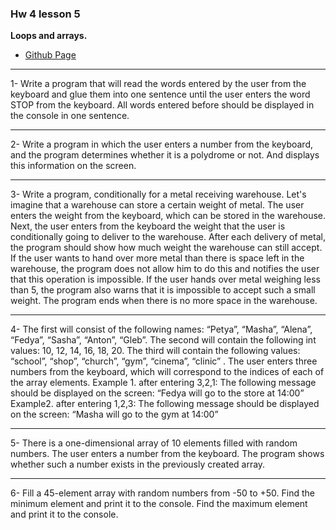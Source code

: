 ### Hw 4 lesson 5

**Loops and arrays.**

- [Github Page](https://github.com/moahmadkamel/qa6-java/tree/master/hw-basic-java/hws/src/lesson5)

---

1- Write a program that will read the words entered by the user from the keyboard and glue them into one sentence until the user enters the word STOP from the keyboard. All words entered before should be displayed in the console in one sentence.

___ 

2- Write a program in which the user enters a number from the keyboard, and the program determines whether it is a polydrome or not. And displays this information on the screen.

---

3- Write a program, conditionally for a metal receiving warehouse. Let's imagine that a warehouse can store a certain weight of metal. The user enters the weight from the keyboard, which can be stored in the warehouse. Next, the user enters from the keyboard the weight that the user is conditionally going to deliver to the warehouse. After each delivery of metal, the program should show how much weight the warehouse can still accept. If the user wants to hand over more metal than there is space left in the warehouse, the program does not allow him to do this and notifies the user that this operation is impossible. If the user hands over metal weighing less than 5, the program also warns that it is impossible to accept such a small weight. The program ends when there is no more space in the warehouse.

---

4- The first will consist of the following names: “Petya”, “Masha”, “Alena”, “Fedya”, “Sasha”, “Anton”, “Gleb”. The second will contain the following int values: 10, 12, 14, 16, 18, 20. The third will contain the following values: “school”, “shop”, “church”, “gym”, “cinema”, “clinic” . The user enters three numbers from the keyboard, which will correspond to the indices of each of the array elements. Example 1. after entering 3,2,1: The following message should be displayed on the screen: “Fedya will go to the store at 14:00” Example2. after entering 1,2,3: The following message should be displayed on the screen: “Masha will go to the gym at 14:00”

---

5- There is a one-dimensional array of 10 elements filled with random numbers. The user enters a number from the keyboard. The program shows whether such a number exists in the previously created array.

---

6- Fill a 45-element array with random numbers from -50 to +50. Find the minimum element and print it to the console. Find the maximum element and print it to the console.